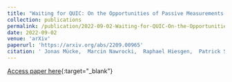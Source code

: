 ```yaml
---
title: "Waiting for QUIC: On the Opportunities of Passive Measurements to Understand QUIC Deployments"
collection: publications
permalink: /publication/2022-09-02-Waiting-for-QUIC-On-the-Opportunities-of-Passive-Measurements-to-Understand-QUIC-Deployments
date: 2022-09-02
venue: 'arXiv'
paperurl: 'https://arxiv.org/abs/2209.00965'
citation: ' Jonas Mücke,  Marcin Nawrocki,  Raphael Hiesgen,  Patrick Sattler,  Johannes Zirngibl,  Georg Carle,  Thomas Schmidt,  Matthias Wählisch, &quot;Waiting for QUIC: On the Opportunities of Passive Measurements to Understand QUIC Deployments.&quot; arXiv, 2022.'
---
```

[Access paper here](https://arxiv.org/abs/2209.00965){:target="_blank"}
